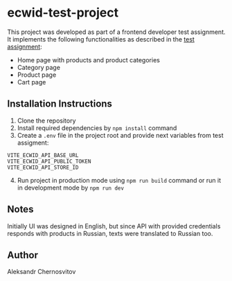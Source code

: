 # ecwid-test-project

This project was developed as part of a frontend developer test assignment. It implements the following functionalities as described in the [test assignment](https://github.com/Ecwid/new-job/blob/master/TypeScript.md):
- Home page with products and product categories
- Category page
- Product page
- Cart page

## Installation Instructions
1. Clone the repository
2. Install required dependencies by `npm install` command
3. Create a `.env` file in the project root and provide next variables from test assigment:
```
VITE_ECWID_API_BASE_URL
VITE_ECWID_API_PUBLIC_TOKEN
VITE_ECWID_API_STORE_ID
```
4. Run project in production mode using `npm run build` command or run it in development mode by `npm run dev`

## Notes
Initially UI was designed in English, but since API with provided credentials responds with products in Russian, texts were translated to Russian too.

## Author
Aleksandr Chernosvitov
